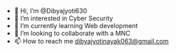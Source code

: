 - 👋 Hi, I’m @Dibyajyoti630
- 👀 I’m interested in Cyber Security
- 🌱 I’m currently learning Web development
- 💞️ I’m looking to collaborate with a MNC
- 📫 How to reach me dibyajyotinayak063@gmail.com

<!---
Dibyajyoti630/Dibyajyoti630 is a ✨ special ✨ repository because its `README.md` (this file) appears on your GitHub profile.
You can click the Preview link to take a look at your changes.
--->
